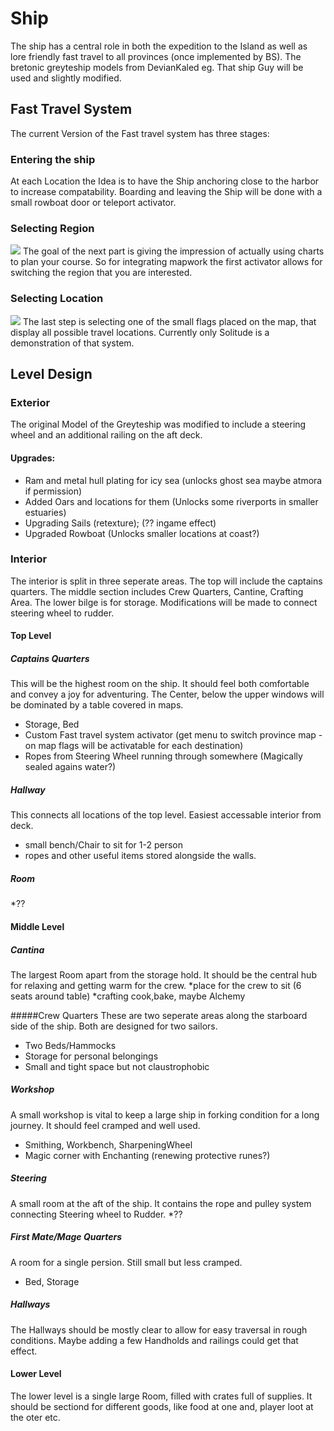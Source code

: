 # Ship
The ship has a central role in both the expedition to the Island as well as lore friendly fast travel to all provinces (once implemented by BS). The bretonic greyteship models from DevianKaled eg. That ship Guy will be used and slightly modified.

## Fast Travel System
The current Version of the Fast travel system has three stages:
### Entering the ship
At each Location the Idea is to have the Ship anchoring close to the harbor to increase compatability. Boarding and leaving the Ship will be done with a small rowboat door or teleport activator.

### Selecting Region
![](https://imgur.com/66AHv4c.jpg)
The goal of the next part is giving the impression of actually using charts to plan your course. So for integrating mapwork the first activator allows for switching the region that you are interested.

### Selecting Location
![](https://imgur.com/jwe2zfb.jpg)
The last step is selecting one of the small flags placed on the map, that display all possible travel locations.
Currently only Solitude is a demonstration of that system.

## Level Design
### Exterior
The original Model of the Greyteship was modified to include a steering wheel and an additional railing on the aft deck.

#### Upgrades:
* Ram and metal hull plating for icy sea (unlocks ghost sea maybe atmora if permission)
* Added Oars and locations for them (Unlocks some riverports in smaller estuaries)
* Upgrading Sails (retexture); (?? ingame effect)
* Upgraded Rowboat (Unlocks smaller locations at coast?)


### Interior
The interior is split in three seperate areas. The top will include the captains quarters. The middle section includes Crew Quarters, Cantine, Crafting Area. The lower bilge is for storage. 
Modifications will be made to connect steering wheel to rudder.

#### Top Level
##### Captains Quarters
This will be the highest room on the ship. It should feel both comfortable and convey a joy for adventuring. The Center, below the upper windows will be dominated by a table covered in maps.
* Storage, Bed
* Custom Fast travel system activator (get menu to switch province map - on map flags will be activatable for each destination)
* Ropes from Steering Wheel running through somewhere (Magically sealed agains water?)

##### Hallway
This connects all locations of the top level. Easiest accessable interior from deck.
* small bench/Chair to sit for 1-2 person
* ropes and other useful items stored alongside the walls.

##### Room
*??

#### Middle Level
##### Cantina
The largest Room apart from the storage hold. It should be the central hub for relaxing and getting warm for the crew.
*place for the crew to sit (6 seats around table)
*crafting cook,bake, maybe Alchemy

#####Crew Quarters
These are two seperate areas along the starboard side of the ship. Both are designed for two sailors.
* Two Beds/Hammocks
* Storage for personal belongings
* Small and tight space but not claustrophobic

##### Workshop
A small workshop is vital to keep a large ship in forking condition for a long journey. It should feel cramped and well used.
* Smithing, Workbench, SharpeningWheel
* Magic corner with Enchanting (renewing protective runes?)

##### Steering
A small room at the aft of the ship. It contains the rope and pulley system connecting Steering wheel to Rudder.
*??

##### First Mate/Mage Quarters
A room for a single persion. Still small but less cramped.
* Bed, Storage

##### Hallways
The Hallways should be mostly clear to allow for easy traversal in rough conditions. Maybe adding a few Handholds and railings could get that effect.

#### Lower Level
The lower level is a single large Room, filled with crates full of supplies. It should be sectiond for different goods, like food at one and, player loot at the oter etc.
